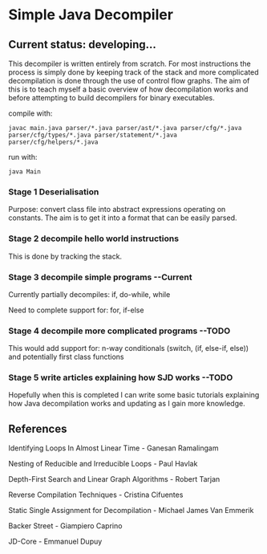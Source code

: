 # Simple Java Decompiler

## Current status: developing...

This decompiler is written entirely from scratch. For most instructions the process is simply done by keeping track of the stack and more complicated decompilation is done through the use of control flow graphs. The aim of this is to teach myself a basic overview of how decompilation works and before attempting to build decompilers for binary executables.

compile with: 

`
javac main.java parser/*.java parser/ast/*.java parser/cfg/*.java parser/cfg/types/*.java parser/statement/*.java parser/cfg/helpers/*.java
`

run with:

`
java Main
`

### Stage 1 Deserialisation
Purpose: convert class file into abstract expressions operating on constants.
The aim is to get it into a format that can be easily parsed.

### Stage 2 decompile hello world instructions
This is done by tracking the stack.

### Stage 3 decompile simple programs --Current
Currently partially decompiles:
if, do-while, while

Need to complete support for:
for, if-else

### Stage 4 decompile more complicated programs --TODO
This would add support for:
n-way conditionals (switch, (if, else-if, else)) and potentially first class functions

### Stage 5 write articles explaining how SJD works --TODO
Hopefully when this is completed I can write some basic tutorials explaining how Java decompilation works and updating as I gain more knowledge.

## References

Identifying Loops In Almost Linear Time - Ganesan Ramalingam

Nesting of Reducible and Irreducible Loops - Paul Havlak

Depth-First Search and Linear Graph Algorithms - Robert Tarjan

Reverse Compilation Techniques - Cristina Cifuentes

Static Single Assignment for Decompilation - Michael James Van Emmerik

Backer Street - Giampiero Caprino

JD-Core - Emmanuel Dupuy